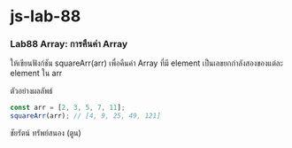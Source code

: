 # js-lab-88
### Lab88 Array: การคืนค่า Array
ให้เขียนฟังก์ชัน squareArr(arr) เพื่อคืนค่า Array ที่มี element เป็นเลขยกกำลังสองของแต่ละ element ใน arr

ตัวอย่างผลลัพธ์

```JavaScript
const arr = [2, 3, 5, 7, 11];
squareArr(arr); // [4, 9, 25, 49, 121]
```
ชัยรัตน์ ทรัพย์สนอง (ตูน)
